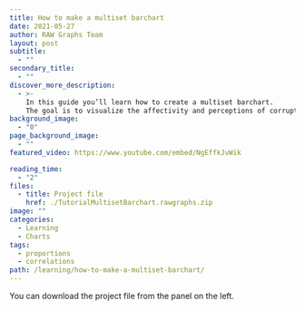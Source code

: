 ```yaml
---
title: How to make a multiset barchart
date: 2021-05-27
author: RAW Graphs Team
layout: post
subtitle:
  - ""
secondary_title:
  - ""
discover_more_description:
  - >-
    In this guide you’ll learn how to create a multiset barchart.
    The goal is to visualize the affectivity and perceptions of corruption in G20 countries.
background_image:
  - "0"
page_background_image:
  - ""
featured_video: https://www.youtube.com/embed/NgEffkJvWik

reading_time:
  - "2"
files:
  - title: Project file
    href: ./TutorialMultisetBarchart.rawgraphs.zip
image: ""
categories:
  - Learning
  - Charts
tags:
  - proportions
  - correlations
path: /learning/how-to-make-a-multiset-barchart/
---
```


You can download the project file from the panel on the left.
